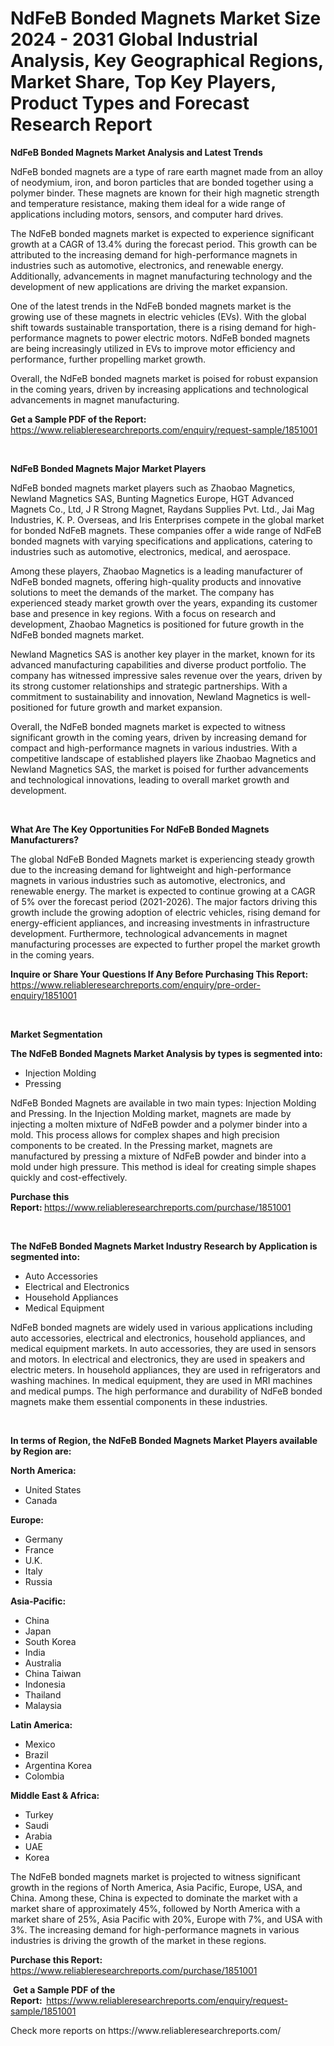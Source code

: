 <p><h1>NdFeB Bonded Magnets Market Size 2024 - 2031 Global Industrial Analysis, Key Geographical Regions, Market Share, Top Key Players, Product Types and Forecast Research Report</h1></p><p><strong>NdFeB Bonded Magnets Market Analysis and Latest Trends</strong></p>
<p><p>NdFeB bonded magnets are a type of rare earth magnet made from an alloy of neodymium, iron, and boron particles that are bonded together using a polymer binder. These magnets are known for their high magnetic strength and temperature resistance, making them ideal for a wide range of applications including motors, sensors, and computer hard drives.</p><p>The NdFeB bonded magnets market is expected to experience significant growth at a CAGR of 13.4% during the forecast period. This growth can be attributed to the increasing demand for high-performance magnets in industries such as automotive, electronics, and renewable energy. Additionally, advancements in magnet manufacturing technology and the development of new applications are driving the market expansion.</p><p>One of the latest trends in the NdFeB bonded magnets market is the growing use of these magnets in electric vehicles (EVs). With the global shift towards sustainable transportation, there is a rising demand for high-performance magnets to power electric motors. NdFeB bonded magnets are being increasingly utilized in EVs to improve motor efficiency and performance, further propelling market growth.</p><p>Overall, the NdFeB bonded magnets market is poised for robust expansion in the coming years, driven by increasing applications and technological advancements in magnet manufacturing.</p></p>
<p><strong>Get a Sample PDF of the Report:&nbsp;</strong> <a href="https://www.reliableresearchreports.com/enquiry/request-sample/1851001">https://www.reliableresearchreports.com/enquiry/request-sample/1851001</a></p>
<p>&nbsp;</p>
<p><strong>NdFeB Bonded Magnets Major Market Players</strong></p>
<p><p>NdFeB bonded magnets market players such as Zhaobao Magnetics, Newland Magnetics SAS, Bunting Magnetics Europe, HGT Advanced Magnets Co., Ltd, J R Strong Magnet, Raydans Supplies Pvt. Ltd., Jai Mag Industries, K. P. Overseas, and Iris Enterprises compete in the global market for bonded NdFeB magnets. These companies offer a wide range of NdFeB bonded magnets with varying specifications and applications, catering to industries such as automotive, electronics, medical, and aerospace.</p><p>Among these players, Zhaobao Magnetics is a leading manufacturer of NdFeB bonded magnets, offering high-quality products and innovative solutions to meet the demands of the market. The company has experienced steady market growth over the years, expanding its customer base and presence in key regions. With a focus on research and development, Zhaobao Magnetics is positioned for future growth in the NdFeB bonded magnets market.</p><p>Newland Magnetics SAS is another key player in the market, known for its advanced manufacturing capabilities and diverse product portfolio. The company has witnessed impressive sales revenue over the years, driven by its strong customer relationships and strategic partnerships. With a commitment to sustainability and innovation, Newland Magnetics is well-positioned for future growth and market expansion.</p><p>Overall, the NdFeB bonded magnets market is expected to witness significant growth in the coming years, driven by increasing demand for compact and high-performance magnets in various industries. With a competitive landscape of established players like Zhaobao Magnetics and Newland Magnetics SAS, the market is poised for further advancements and technological innovations, leading to overall market growth and development.</p></p>
<p>&nbsp;</p>
<p><strong>What Are The Key Opportunities For NdFeB Bonded Magnets Manufacturers?</strong></p>
<p><p>The global NdFeB Bonded Magnets market is experiencing steady growth due to the increasing demand for lightweight and high-performance magnets in various industries such as automotive, electronics, and renewable energy. The market is expected to continue growing at a CAGR of 5% over the forecast period (2021-2026). The major factors driving this growth include the growing adoption of electric vehicles, rising demand for energy-efficient appliances, and increasing investments in infrastructure development. Furthermore, technological advancements in magnet manufacturing processes are expected to further propel the market growth in the coming years.</p></p>
<p><strong>Inquire or Share Your Questions If Any Before Purchasing This Report:</strong> <a href="https://www.reliableresearchreports.com/enquiry/pre-order-enquiry/1851001">https://www.reliableresearchreports.com/enquiry/pre-order-enquiry/1851001</a></p>
<p>&nbsp;</p>
<p><strong>Market Segmentation</strong></p>
<p><strong>The NdFeB Bonded Magnets Market Analysis by types is segmented into:</strong></p>
<p><ul><li>Injection Molding</li><li>Pressing</li></ul></p>
<p><p>NdFeB Bonded Magnets are available in two main types: Injection Molding and Pressing. In the Injection Molding market, magnets are made by injecting a molten mixture of NdFeB powder and a polymer binder into a mold. This process allows for complex shapes and high precision components to be created. In the Pressing market, magnets are manufactured by pressing a mixture of NdFeB powder and binder into a mold under high pressure. This method is ideal for creating simple shapes quickly and cost-effectively.</p></p>
<p><strong>Purchase this Report:&nbsp;</strong><a href="https://www.reliableresearchreports.com/purchase/1851001">https://www.reliableresearchreports.com/purchase/1851001</a></p>
<p>&nbsp;</p>
<p><strong>The NdFeB Bonded Magnets Market Industry Research by Application is segmented into:</strong></p>
<p><ul><li>Auto Accessories</li><li>Electrical and Electronics</li><li>Household Appliances</li><li>Medical Equipment</li></ul></p>
<p><p>NdFeB bonded magnets are widely used in various applications including auto accessories, electrical and electronics, household appliances, and medical equipment markets. In auto accessories, they are used in sensors and motors. In electrical and electronics, they are used in speakers and electric meters. In household appliances, they are used in refrigerators and washing machines. In medical equipment, they are used in MRI machines and medical pumps. The high performance and durability of NdFeB bonded magnets make them essential components in these industries.</p></p>
<p>&nbsp;</p>
<p><strong>In terms of Region, the NdFeB Bonded Magnets Market Players available by Region are:</strong></p>
<p>
    <p> <strong> North America: </strong>
        <ul>
            <li>United States</li>
            <li>Canada</li>
        </ul>
        </p> 
    <p> <strong> Europe: </strong>
        <ul>
            <li>Germany</li>
            <li>France</li>
            <li>U.K.</li>
            <li>Italy</li>
            <li>Russia</li>
        </ul>
        </p> 
    <p> <strong> Asia-Pacific: </strong>
        <ul>
            <li>China</li>
            <li>Japan</li>
            <li>South Korea</li>
            <li>India</li>
            <li>Australia</li>
            <li>China Taiwan</li>
            <li>Indonesia</li>
            <li>Thailand</li>
            <li>Malaysia</li>
        </ul>
        </p> 
    <p> <strong> Latin America: </strong>
        <ul>
            <li>Mexico</li>
            <li>Brazil</li>
            <li>Argentina Korea</li>
            <li>Colombia</li>
        </ul>
        </p> 
    <p> <strong> Middle East & Africa: </strong>
        <ul>
            <li>Turkey</li>
            <li>Saudi</li>
            <li>Arabia</li>
            <li>UAE</li>
            <li>Korea</li>
        </ul>
    </p>
    </p>
<p><p>The NdFeB bonded magnets market is projected to witness significant growth in the regions of North America, Asia Pacific, Europe, USA, and China. Among these, China is expected to dominate the market with a market share of approximately 45%, followed by North America with a market share of 25%, Asia Pacific with 20%, Europe with 7%, and USA with 3%. The increasing demand for high-performance magnets in various industries is driving the growth of the market in these regions.</p></p>
<p><strong>Purchase this Report: </strong><a href="https://www.reliableresearchreports.com/purchase/1851001">https://www.reliableresearchreports.com/purchase/1851001</a></p>
<p>&nbsp;<strong>Get a Sample PDF of the Report:&nbsp;&nbsp;</strong><a href="https://www.reliableresearchreports.com/enquiry/request-sample/1851001">https://www.reliableresearchreports.com/enquiry/request-sample/1851001</a></p>
<p><strong></strong></p>
<p>Check more reports on https://www.reliableresearchreports.com/</p>